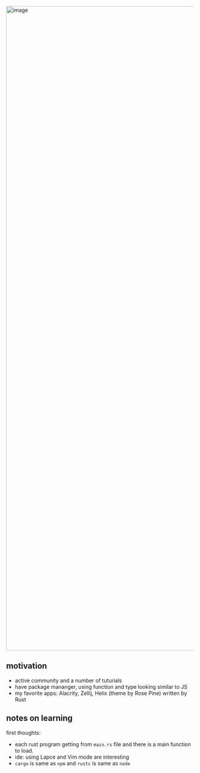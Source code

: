 <img width="1727" alt="image" src="https://user-images.githubusercontent.com/5635533/222883440-b686c306-3659-4114-b473-a43212bfedd8.png">

## motivation

- active community and a number of tuturials
- have package mananger, using function and type looking similar to JS
- my favorite apps: Alacrity, Zellij, Helix (theme by Rose Pine) written by Rust

## notes on learning

first thoughts:

- each rust program getting from `main.rs` file and there is a main function to load.
- ide: using Lapce and Vim mode are interesting
- `cargo` is same as `npm` and `rustc` is same as `node`

